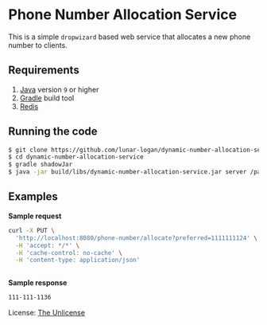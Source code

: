 Phone Number Allocation Service
===

This is a simple `dropwizard` based web service that allocates a new phone number to clients.

Requirements
---
1. [Java](http://www.oracle.com/technetwork/java/javase/downloads/index.html) version ``9`` or higher 
2. [Gradle](https://gradle.org/) build tool
3. [Redis](https://redis.io/)

Running the code
---
```sh
$ git clone https://github.com/lunar-logan/dynamic-number-allocation-service.git
$ cd dynamic-number-allocation-service
$ gradle shadowJar 
$ java -jar build/libs/dynamic-number-allocation-service.jar server /path/to/config/file.yml

```
Examples
---

**Sample request**
```sh
curl -X PUT \
  'http://localhost:8080/phone-number/allocate?preferred=1111111124' \
  -H 'accept: */*' \
  -H 'cache-control: no-cache' \
  -H 'content-type: application/json'
  
```

**Sample response**
```bash
111-111-1136
```
License: [The Unlicense](http://unlicense.org/)
